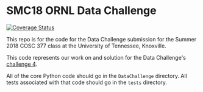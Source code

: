 # SMC18 ORNL Data Challenge

[![Coverage Status](https://coveralls.io/repos/github/UTK-COSC377-2018/DataChallenge/badge.svg?branch=master)](https://coveralls.io/github/UTK-COSC377-2018/DataChallenge?branch=master)

This repo is for the code for the Data Challenge submission for the Summer 2018 COSC 377 class at the University of Tennessee, Knoxville.

This code represents our work on and solution for the Data Challenge's [challenge 4](https://smc-datachallenge.ornl.gov/challenge-4-2018/).

All of the core Python code should go in the `DataChallenge` directory. All tests associated with that code should go in the `tests` directory.
